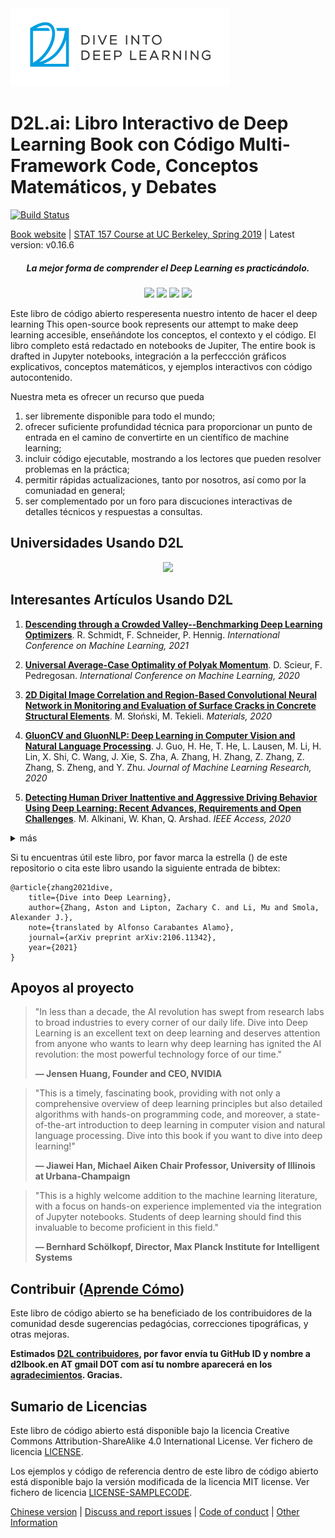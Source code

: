 <div align="left">
  <img src="https://raw.githubusercontent.com/d2l-ai/d2l-en/master/static/logo-with-text.png" width="350">
</div>

# D2L.ai: Libro Interactivo de Deep Learning Book con Código Multi-Framework Code, Conceptos Matemáticos, y Debates

[![Build Status](http://ci.d2l.ai/job/d2l-en/job/master/badge/icon)](http://ci.d2l.ai/job/d2l-en/job/master/)

[Book website](https://d2l.ai/) | [STAT 157 Course at UC Berkeley, Spring 2019](http://courses.d2l.ai/berkeley-stat-157/index.html) | Latest version: v0.16.6

<h5 align="center"><i>La mejor forma de comprender el Deep Learning es practicándolo.</i></h5>

<p align="center">
  <img width="200"  src="static/frontpage/_images/eq.jpg">
  <img width="200"  src="static/frontpage/_images/figure.jpg">
  <img width="200"  src="static/frontpage/_images/code.jpg">
  <img width="200"  src="static/frontpage/_images/notebook.gif">
</p>

Este libro de código abierto resperesenta nuestro intento de hacer el deep learning This open-source book represents our attempt to make deep learning accesible, enseñándote los conceptos, el contexto y el código. El libro completo está redactado en notebooks de Jupiter, The entire book is drafted in Jupyter notebooks, integración a la perfeccción gráficos explicativos, conceptos matemáticos, y ejemplos interactivos con código autocontenido.

Nuestra meta es ofrecer un recurso que pueda
1. ser libremente disponible para todo el mundo;
1. ofrecer suficiente profundidad técnica para proporcionar un punto de entrada en el camino de convertirte en un científico de machine learning;
1. incluir código ejecutable, mostrando a los lectores que pueden resolver problemas en la práctica;
1. permitir rápidas actualizaciones, tanto por nosotros, así como por la comuniadad en general;
1. ser complementado por un foro para discuciones interactivas de detalles técnicos y respuestas a consultas.

## Universidades Usando D2L
<p align="center">
  <img width="600"  src="static/frontpage/_images/map.png">
</p>


## Interesantes Artículos Usando D2L

1. [**Descending through a Crowded Valley--Benchmarking Deep Learning Optimizers**](https://arxiv.org/pdf/2007.01547.pdf). R. Schmidt, F. Schneider, P. Hennig. *International Conference on Machine Learning, 2021*

1. [**Universal Average-Case Optimality of Polyak Momentum**](https://arxiv.org/pdf/2002.04664.pdf). D. Scieur, F. Pedregosan. *International Conference on Machine Learning, 2020*

1. [**2D Digital Image Correlation and Region-Based Convolutional Neural Network in Monitoring and Evaluation of Surface Cracks in Concrete Structural Elements**](https://www.mdpi.com/1996-1944/13/16/3527/pdf). M. Słoński, M. Tekieli. *Materials, 2020*

1. [**GluonCV and GluonNLP: Deep Learning in Computer Vision and Natural Language Processing**](https://www.jmlr.org/papers/volume21/19-429/19-429.pdf). J. Guo, H. He, T. He, L. Lausen, M. Li, H. Lin, X. Shi, C. Wang, J. Xie, S. Zha, A. Zhang, H. Zhang, Z. Zhang, Z. Zhang, S. Zheng, and Y. Zhu. *Journal of Machine Learning Research, 2020*

1. [**Detecting Human Driver Inattentive and Aggressive Driving Behavior Using Deep Learning: Recent Advances, Requirements and Open Challenges**](https://ieeexplore.ieee.org/stamp/stamp.jsp?arnumber=9107077). M. Alkinani, W. Khan, Q. Arshad. *IEEE Access, 2020*

<details><summary>más</summary>

1. [**Diagnosing Parkinson by Using Deep Autoencoder Neural Network**](https://link.springer.com/chapter/10.1007/978-981-15-6325-6_5). U. Kose, O. Deperlioglu, J. Alzubi, B. Patrut. *Deep Learning for Medical Decision Support Systems, 2020*

1. [**Deep Learning Architectures for Medical Diagnosis**](https://link.springer.com/chapter/10.1007/978-981-15-6325-6_2). U. Kose, O. Deperlioglu, J. Alzubi, B. Patrut. *Deep Learning for Medical Decision Support Systems, 2020*

1. [**ControlVAE: Tuning, Analytical Properties, and Performance Analysis**](https://arxiv.org/pdf/2011.01754.pdf). H. Shao, Z. Xiao, S. Yao, D. Sun, A. Zhang, S. Liu, T. Abdelzaher.

1. [**Potential, challenges and future directions for deep learning in prognostics and health management applications**](https://reader.elsevier.com/reader/sd/pii/S0952197620301184?token=7261E56B97513C5D621B9B5F43CAABEC2860AE3036278C3E5264707C32DCB658077B2AFA6ED6D5CD0FB7B16770828080). O. Fink, Q. Wang, M. Svensén, P. Dersin, W-J. Lee, M. Ducoffe. *Engineering Applications of Artificial Intelligence, 2020*

1. [**Learning User Representations with Hypercuboids for Recommender Systems**](https://arxiv.org/pdf/2011.05742.pdf). S. Zhang, H. Liu, A. Zhang, Y. Hu, C. Zhang, Y. Li, T. Zhu, S. He, W. Ou. *ACM International Conference on Web Search and Data Mining, 2021*

</details>


Si tu encuentras útil este libro, por favor marca la estrella () de este repositorio o cita este libro usando la siguiente entrada de bibtex:
```
@article{zhang2021dive,
    title={Dive into Deep Learning},
    author={Zhang, Aston and Lipton, Zachary C. and Li, Mu and Smola, Alexander J.},
    note={translated by Alfonso Carabantes Alamo},
    journal={arXiv preprint arXiv:2106.11342},
    year={2021}
}
```


## Apoyos al proyecto

> <p>"In less than a decade, the AI revolution has swept from research labs to broad industries to every corner of our daily life.  Dive into Deep Learning is an excellent text on deep learning and deserves attention from anyone who wants to learn why deep learning has ignited the AI revolution: the most powerful technology force of our time."</p>
> <b>&mdash; Jensen Huang, Founder and CEO, NVIDIA</b>

> <p>"This is a timely, fascinating book, providing with not only a comprehensive overview of deep learning principles but also detailed algorithms with hands-on programming code, and moreover, a state-of-the-art introduction to deep learning in computer vision and natural language processing. Dive into this book if you want to dive into deep learning!"</p>
> <b>&mdash; Jiawei Han, Michael Aiken Chair Professor, University of Illinois at Urbana-Champaign</b>

> <p>"This is a highly welcome addition to the machine learning literature, with a focus on hands-on experience implemented via the integration of Jupyter notebooks. Students of deep learning should find this invaluable to become proficient in this field."</p>
> <b>&mdash; Bernhard Schölkopf, Director, Max Planck Institute for Intelligent Systems</b>


## Contribuir ([Aprende Cómo](https://d2l.ai/chapter_appendix-tools-for-deep-learning/contributing.html))

Este libro de código abierto se ha beneficiado de los contribuidores de la comunidad desde sugerencias pedagócias, correcciones tipográficas, y otras mejoras.

**Estimados [D2L contribuidores](https://github.com/d2l-ai/d2l-en/graphs/contributors), por favor envía tu GitHub ID y nombre a d2lbook.en AT gmail DOT com así tu nombre aparecerá en los [agradecimientos](https://d2l.ai/chapter_preface/index.html#Acknowledgments). Gracias.**


## Sumario de Licencias

Este libro de código abierto está disponible bajo la licencia Creative Commons Attribution-ShareAlike 4.0 International License. Ver fichero de licencia [LICENSE](LICENSE).

Los ejemplos y código de referencia dentro de este libro de código abierto está disponible bajo la versión modificada de la licencia MIT license. Ver fichero de licencia [LICENSE-SAMPLECODE](LICENSE-SAMPLECODE).

[Chinese version](https://github.com/d2l-ai/d2l-zh) | [Discuss and report issues](https://discuss.d2l.ai/) | [Code of conduct](CODE_OF_CONDUCT.md) | [Other Information](INFO.md)

